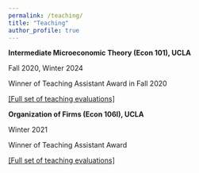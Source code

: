```yaml
---
permalink: /teaching/
title: "Teaching"
author_profile: true
---
```

**Intermediate Microeconomic Theory (Econ 101), UCLA**

Fall 2020, Winter 2024  

Winner of Teaching Assistant Award in Fall 2020

[[Full set of teaching evaluations]](assets/pdf/RAJA_C_full_101_evaluations.pdf)

**Organization of Firms (Econ 106I), UCLA**

Winter 2021  

Winner of Teaching Assistant Award

 [[Full set of teaching evaluations]](assets/pdf/RAJA_C_full_106I_evaluations.pdf)
